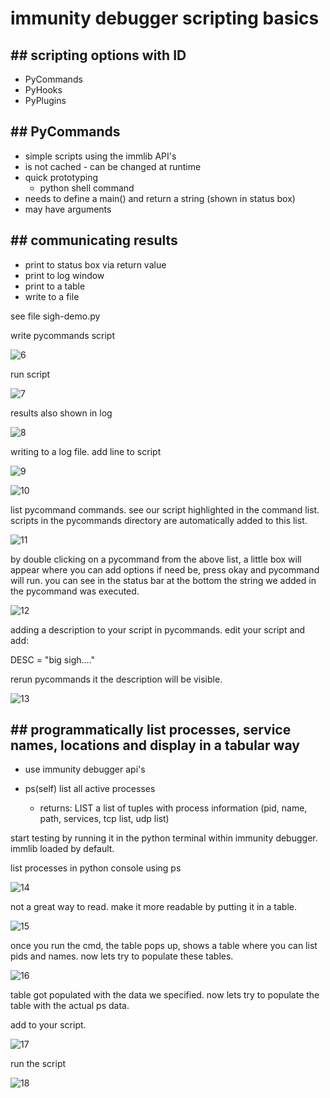 # immunity debugger scripting basics


## ## scripting options with ID ##

* PyCommands
* PyHooks
* PyPlugins


## ## PyCommands ##

* simple scripts using the immlib API's
* is not cached - can be changed at runtime
* quick prototyping 
  * python shell command
* needs to define a main() and return a string (shown in status box)
* may have arguments


## ## communicating results ##

* print to status box via return value
* print to log window
* print to a table
* write to a file

see file sigh-demo.py

write pycommands script

![6](images/6.PNG)


run script

![7](images/7.PNG)


results also shown in log

![8](images/8.PNG)


writing to a log file. add line to script

![9](images/9.PNG)


![10](images/10.PNG)


list pycommand commands. see our script highlighted in the command list. scripts in the pycommands directory are automatically added to this list.

![11](images/11.PNG)


by double clicking on a pycommand from the above list, a little box will appear where you can add options if need be, press okay and pycommand will run. you can see in the status bar at the bottom the string we added in the pycommand was executed.

![12](images/12.PNG)


adding a description to your script in pycommands. edit your script and add:

DESC = "big sigh...."

rerun pycommands it the description will be visible.

![13](images/13.PNG)



## ## programmatically list processes, service names, locations and display in a tabular way ##


* use immunity debugger api's

*  ps(self)
     list all active processes
   * returns: LIST
       a list of tuples with process information (pid, name, path, services, tcp list, udp list)


start testing by running it in the python terminal within immunity debugger. immlib loaded by default.

list processes in python console using ps

![14](images/14.PNG)


not a great way to read. make it more readable by putting it in a table.

![15](images/15.PNG)

once you run the cmd, the table pops up, shows a table where you can list pids and names. now lets try to populate these tables.

![16](images/16.PNG)

table got populated with the data we specified. now lets try to populate the table with the actual ps data.

add to your script.

![17](images/17.PNG)

run the script

![18](images/18.PNG)
